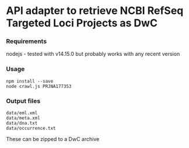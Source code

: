 # API adapter to retrieve NCBI RefSeq Targeted Loci Projects as DwC

### Requirements
nodejs  - tested with v14.15.0 but probably works with any recent version

### Usage
```
npm install --save
node crawl.js PRJNA177353
```

### Output files
```
data/eml.xml
data/meta.xml
data/dna.txt
data/occurrence.txt
```

These can be zipped to a DwC archive

